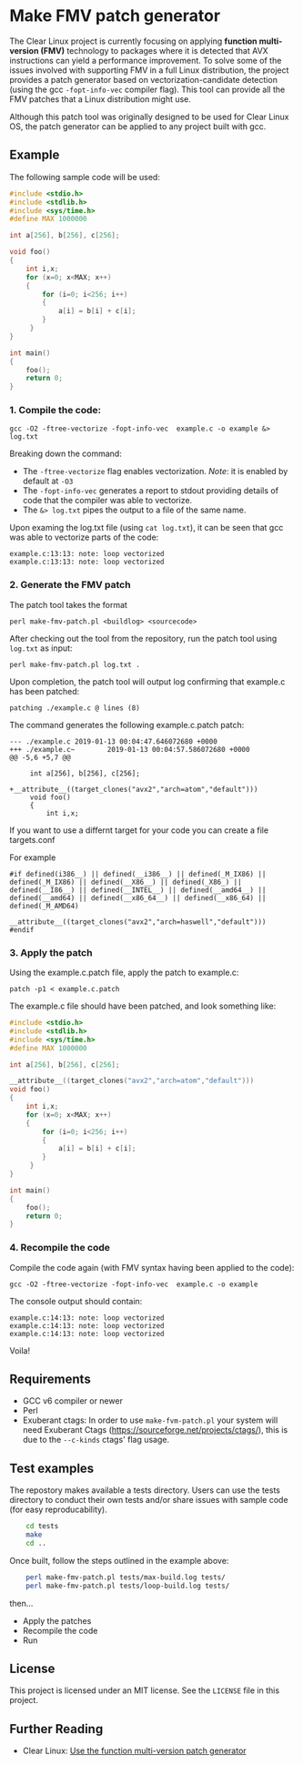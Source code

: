 
# Make FMV patch generator

The Clear Linux project is currently focusing on applying **function multi-version (FMV)** technology to packages where it is detected that AVX instructions can yield a performance improvement. To solve some of the issues involved with supporting FMV in a full Linux distribution, the project provides a patch generator based on vectorization-candidate detection (using the gcc `-fopt-info-vec` compiler flag). This tool can provide all the FMV patches that a Linux distribution might use.

Although this patch tool was originally designed to be used for Clear Linux OS, the patch generator can be applied to any project built with gcc.

## Example

The following sample code will be used:

```c
#include <stdio.h>
#include <stdlib.h>
#include <sys/time.h>
#define MAX 1000000

int a[256], b[256], c[256];

void foo()
{
    int i,x;
    for (x=0; x<MAX; x++)
    {
        for (i=0; i<256; i++)
        {
            a[i] = b[i] + c[i];
        }
     }
}

int main()
{
    foo();
    return 0;
}
```

### 1. Compile the code:
`gcc -O2 -ftree-vectorize -fopt-info-vec  example.c -o example &> log.txt
`

Breaking down the command:
* The `-ftree-vectorize` flag enables vectorization. *Note*: it is enabled by default at `-O3`
* The `-fopt-info-vec` generates a report to stdout providing details of code that the compiler was able to vectorize.
* The `&> log.txt` pipes the output to a file of the same name.

Upon examing the log.txt file (using `cat log.txt`), it can be seen that gcc was able to vectorize parts of the code:
```
example.c:13:13: note: loop vectorized
example.c:13:13: note: loop vectorized
```
### 2. Generate the FMV patch
The patch tool takes the format

`perl make-fmv-patch.pl <buildlog> <sourcecode>`

After checking out the tool from the repository, run the patch tool using `log.txt` as input:

```perl make-fmv-patch.pl log.txt .```

Upon completion, the patch tool will output log confirming that example.c has been patched:

```patching ./example.c @ lines (8)```

The command generates the following example.c.patch patch:
```
--- ./example.c 2019-01-13 00:04:47.646072680 +0000
+++ ./example.c~        2019-01-13 00:04:57.586072680 +0000
@@ -5,6 +5,7 @@

     int a[256], b[256], c[256];

+__attribute__((target_clones("avx2","arch=atom","default")))
     void foo()
     {
         int i,x;
```

If you want to use a differnt target for your code you can create a file targets.conf

For example

```
#if defined(i386__) || defined(__i386__) || defined(_M_IX86) || defined(_M_IX86) || defined(__X86__) || defined(_X86_) || defined(__I86__) || defined(__INTEL__) || defined(__amd64__) || defined(__amd64) || defined(__x86_64__) || defined(__x86_64) || defined(_M_AMD64)
        __attribute__((target_clones("avx2","arch=haswell","default")))
#endif
```

### 3. Apply the patch
Using the example.c.patch file, apply the patch to example.c:

```patch -p1 < example.c.patch```

The example.c file should have been patched, and look something like:

```c
#include <stdio.h>
#include <stdlib.h>
#include <sys/time.h>
#define MAX 1000000

int a[256], b[256], c[256];

__attribute__((target_clones("avx2","arch=atom","default")))
void foo()
{
    int i,x;
    for (x=0; x<MAX; x++)
    {
        for (i=0; i<256; i++)
        {
            a[i] = b[i] + c[i];
        }
     }
}

int main()
{
    foo();
    return 0;
}
```
### 4. Recompile the code

Compile the code again (with FMV syntax having been applied to the code):

```gcc -O2 -ftree-vectorize -fopt-info-vec  example.c -o example```

The console output should contain:
```
example.c:14:13: note: loop vectorized
example.c:14:13: note: loop vectorized
example.c:14:13: note: loop vectorized
```
Voila!

## Requirements

- GCC v6 compiler or newer
- Perl
- Exuberant ctags:
    In order to use `make-fvm-patch.pl` your system will need Exuberant Ctags
    (https://sourceforge.net/projects/ctags/), this is due to the `--c-kinds`
    ctags' flag usage.

## Test examples

The repostory makes available a tests directory. Users can use the tests directory to conduct their own tests and/or share issues with sample code (for easy reproducability).

```bash
    cd tests
    make
    cd ..
```

Once built, follow the steps outlined in the example above:

```bash
    perl make-fmv-patch.pl tests/max-build.log tests/
    perl make-fmv-patch.pl tests/loop-build.log tests/
```
then...
* Apply the patches
* Recompile the code
* Run

## License

This project is licensed under an MIT license. See the `LICENSE` file in this project.

## Further Reading
* Clear Linux: [Use the function multi-version patch generator](https://clearlinux.org/documentation/clear-linux/tutorials/fmv)

